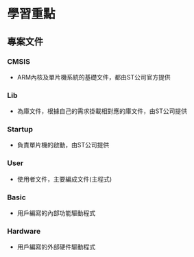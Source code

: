 # 學習重點

## 專案文件

### CMSIS
* ARM內核及單片機系統的基礎文件，都由ST公司官方提供

### Lib
* 為庫文件，根據自己的需求掛載相對應的庫文件，由ST公司提供

### Startup
* 負責單片機的啟動，由ST公司提供

### User
* 使用者文件，主要編成文件(主程式)

### Basic
* 用戶編寫的內部功能驅動程式

### Hardware
* 用戶編寫的外部硬件驅動程式
